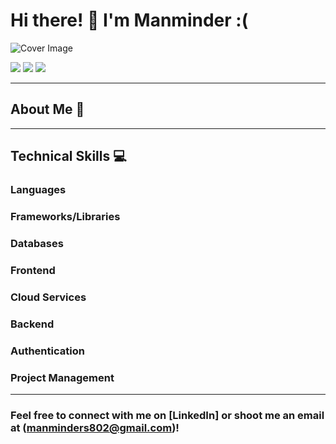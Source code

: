 # Hi there! 👋 I'm Manminder :(

![Cover Image](cover.png)

[![](https://img.shields.io/badge/Email-mehdishokrani1%40gmail.com-%230077B5.svg?&style=for-the-badge&logo=gmail&logoColor=white&color=ea4335)](mailto:mehdishokrani1@gmail.com)
[![](https://img.shields.io/badge/LinkedIn-Mehdi%20Shokrani-%230077B5.svg?&style=for-the-badge&logo=linkedin&logoColor=white0e76a8)](https://www.linkedin.com/in/mehdishokrani/)
[![](https://img.shields.io/badge/Resume-Mehdi%20Shokrani-%230077B5.svg?&style=for-the-badge&color=blue)](https://mehdishokrani.github.io/personalwebsite/)

---

## About Me 🚀



---

## Technical Skills 💻

### Languages


### Frameworks/Libraries


### Databases

### Frontend


### Cloud Services


### Backend


### Authentication


### Project Management



---

### Feel free to connect with me on [LinkedIn] or shoot me an email at (manminders802@gmail.com)!
